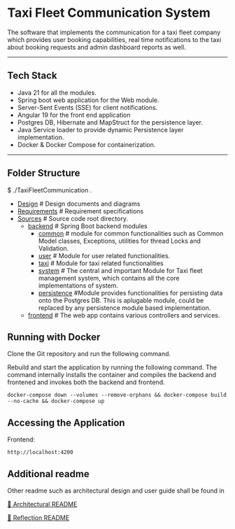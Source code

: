 # Taxi Fleet Communication System

The software that implements the communication for a taxi fleet company which provides user booking capabilities, real time notifications to the taxi about booking requests and admin dashboard reports as well.

---

## Tech Stack

- Java 21 for all the modules.
- Spring boot web application for the Web module.
- Server-Sent Events (SSE) for client notifications.
- Angular 19 for the front end application
- Postgres DB, Hibernate and MapStruct for the persistence layer.
- Java Service loader to provide dynamic Persistence layer implementation.
- Docker & Docker Compose for containerization.

---

## Folder Structure
$ ./TaxiFleetCommunication
.
 * [Design](./Design) # Design documents and diagrams 
 * [Requirements](./Requirements) # Requirement specifications
 * [Sources](./Sources) # Source code root directory.
   *  [backend](./Sources/com.pal.taxi.management) # Spring Boot backend modules
      *  [common](./Sources/com.pal.taxi.management/common) # module for common functionalities such as Common Model classes, Exceptions, utilities for thread Locks and Validation.
      *  [user](./Sources/com.pal.taxi.management/user) # Module for user related functionalities.
      *  [taxi](./Sources/com.pal.taxi.management/taxi) # Module for taxi related functionalities
      *  [system](./Sources/com.pal.taxi.management/system) # The central and important Module for Taxi fleet management system, which contains all the core implementations of system.
      *  [persistence](./Sources/com.pal.taxi.management/persistence) #Module provides functionalities for persisting data onto the Postgres DB. This is aplugable module, could be replaced by any persistence module based implementation.
   * [frontend](./Sources/taxi-fleet-frontend/) # The web app contains various controllers and services.

## Running with Docker

Clone the Git repository and run the following command.

Rebuild and start the application by running the following command. The command internally installs the container and compiles the backend and frontened and invokes both the backend and frontend.

```
docker-compose down --volumes --remove-orphans && docker-compose build --no-cache && docker-compose up
```

## Accessing the Application
Frontend: 
```
http://localhost:4200
```

## Additional readme
Other readme such as architectural design and user guide shall be found in

[📄 Architectural README](Design/architecturalReadme.md)

[📄 Reflection README](reflectionReadme.md)